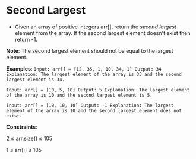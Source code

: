 # Second Largest


- Given an array of positive integers arr[], return the *second largest* element from the array. If the second largest element doesn't exist then return -1.


**Note**: The second largest element should not be equal to the largest element.


**Examples**:
`
Input: arr[] = [12, 35, 1, 10, 34, 1]
Output: 34
Explanation: The largest element of the array is 35 and the second largest element is 34.
`


`
Input: arr[] = [10, 5, 10]
Output: 5
Explanation: The largest element of the array is 10 and the second largest element is 5.
`


`
Input: arr[] = [10, 10, 10]
Output: -1
Explanation: The largest element of the array is 10 and the second largest element does not exist.
`


**Constraints**:


2 ≤ arr.size() ≤ 105


1 ≤ arr[i] ≤ 105
